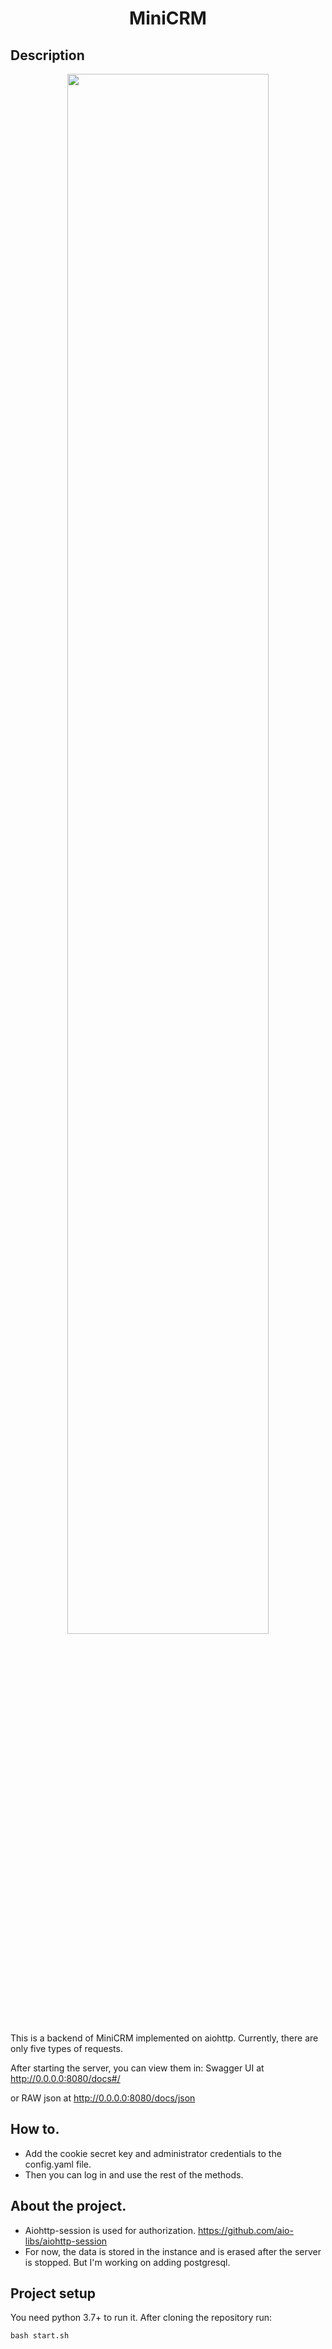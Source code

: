 <h1 align="center">MiniCRM</h1>

## Description
<p align="center">
<img src="https://lh3.googleusercontent.com/1t7nZv7HzOVhJUqdd3vRfxQtnEU2_4eXOgcw8-ZDItYnxOikrmV4yeKkaMsCVsHo1f0TYn4u8gmzxR4iKHGK_Ng9PTdczDGCfzrFaw6_5XlgBu-CUQlcSQbBRaZZS0_NPbRsv3Uj0V4sFJOv_YFBeUGA1TSG3J3e6xzA5h70v2TGq35UB-6lZbvctR1bjnd05U6uVsQKivE51IrfWzM8tnWafb1Q3E5GENE7bPpiUD9nquczm90Xd06SfwWxkuz3DoO6YK3GmOeZHFwpjaqhlMeElWTi1TnDOIgXdIqQ_k_PmFg50a9EwaR1RpRADihL2oXzAw3Vip0s2OEh24VFPmufd0Xv066NUhJ14nTOITHApiPQ8pdmRnIHScZj7W0_FibyxkttI2BgikxWr5PmL3qPyY9Ks5Vkd7-zNfSSPAjZdDDZSvDz1SPZjJpBcxGAzVyEOE1D1LvDikm3hrjpbCHYqlG__UyUB5QCTqRhzs5bfRqRohwREJd43q56VHDyKj--cL_ErgKZG9HLvFtZyu3wPY7qCB58FBPEa1cPhonAGaeF_71SvBqlyIn46mKlSqXXZ6zK7AFagJVdVzIbIgfpi3mfQMpx2XGKRr6gWYFU1NR7PCot_TdAtvP30xYuwrjNVKvdUEpl7pFgra62qG5CgNjVvnr-5sOuOl8W2HthmSGFIQwLlWcjT2DfpFF3M1UArS42ZjANkt8bFJq4ni3_=w1374-h1054-no?authuser=0" width="80%"></p>
This is a backend of MiniCRM implemented on aiohttp. Currently, there are only five types of requests.

After starting the server, you can view them in:
Swagger UI at http://0.0.0.0:8080/docs#/

or RAW json at http://0.0.0.0:8080/docs/json


## How to.

- Add the cookie secret key and administrator credentials to the config.yaml file.
- Then you can log in and use the rest of the methods.

## About the project.

- Aiohttp-session is used for authorization. https://github.com/aio-libs/aiohttp-session
- For now, the data is stored in the instance and is erased after the server is stopped. But I'm working on adding postgresql.

## Project setup
You need python 3.7+ to run it.
After cloning the repository run:
```
bash start.sh
```